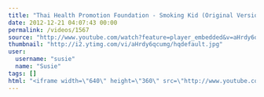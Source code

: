 ```yaml
---
title: "Thai Health Promotion Foundation - Smoking Kid (Original Version)"
date: 2012-12-21 04:07:43 00:00
permalink: /videos/1567
source: "http://www.youtube.com/watch?feature=player_embedded&v=aHrdy6qcumg"
thumbnail: "http://i2.ytimg.com/vi/aHrdy6qcumg/hqdefault.jpg"
user:
  username: "susie"
  name: "Susie"
tags: []
html: "<iframe width=\"640\" height=\"360\" src=\"http://www.youtube.com/embed/aHrdy6qcumg?wmode=transparent&feature=oembed\" frameborder=\"0\" allowfullscreen></iframe>"
---
```


